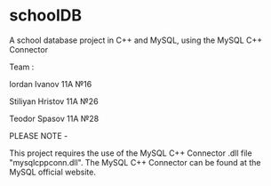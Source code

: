 # schoolDB
A school database project in C++ and MySQL, using the MySQL C++ Connector

Team :

Iordan Ivanov    11A №16

Stiliyan Hristov 11A №26

Teodor Spasov    11A №28


PLEASE NOTE -

This project requires the use of the MySQL C++ Connector .dll file "mysqlcppconn.dll". The MySQL C++ Connector can be found at the MySQL official website.
